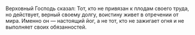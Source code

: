 Верховный Господь сказал: Тот, кто не привязан к плодам своего труда, но действует, верный своему долгу, воистину живет в отречении от мира. Именно он — настоящий йог, а не тот, кто не зажигает огня и не выполняет своих обязанностей.